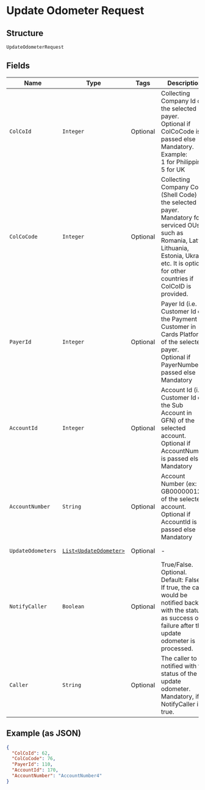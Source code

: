 
# Update Odometer Request

## Structure

`UpdateOdometerRequest`

## Fields

| Name | Type | Tags | Description | Getter | Setter |
|  --- | --- | --- | --- | --- | --- |
| `ColCoId` | `Integer` | Optional | Collecting Company Id  of the selected payer.<br>Optional if ColCoCode is passed else Mandatory.<br>Example:<br>1 for Philippines<br>5 for UK | Integer getColCoId() | setColCoId(Integer colCoId) |
| `ColCoCode` | `Integer` | Optional | Collecting Company Code (Shell Code) of the selected payer.<br>Mandatory for serviced OUs such as Romania, Latvia, Lithuania, Estonia, Ukraine etc. It is optional for other countries if ColCoID is provided. | Integer getColCoCode() | setColCoCode(Integer colCoCode) |
| `PayerId` | `Integer` | Optional | Payer Id (i.e. Customer Id of the Payment Customer in Cards Platform) of the selected payer.<br>Optional if PayerNumber is passed else Mandatory | Integer getPayerId() | setPayerId(Integer payerId) |
| `AccountId` | `Integer` | Optional | Account Id (i.e. Customer Id of the Sub Account in GFN) of the selected account.<br>Optional if AccountNumber is passed else Mandatory | Integer getAccountId() | setAccountId(Integer accountId) |
| `AccountNumber` | `String` | Optional | Account Number (ex: GB000000123) of the selected account.<br>Optional if AccountId is passed else Mandatory | String getAccountNumber() | setAccountNumber(String accountNumber) |
| `UpdateOdometers` | [`List<UpdateOdometer>`](../../doc/models/update-odometer.md) | Optional | - | List<UpdateOdometer> getUpdateOdometers() | setUpdateOdometers(List<UpdateOdometer> updateOdometers) |
| `NotifyCaller` | `Boolean` | Optional | True/False.<br>Optional.<br>Default: False<br>If true, the caller would be notified back with the status as success or failure after the update odometer is processed. | Boolean getNotifyCaller() | setNotifyCaller(Boolean notifyCaller) |
| `Caller` | `String` | Optional | The caller to be notified with the status of the update odometer.<br>Mandatory, if NotifyCaller is true. | String getCaller() | setCaller(String caller) |

## Example (as JSON)

```json
{
  "ColCoId": 62,
  "ColCoCode": 76,
  "PayerId": 110,
  "AccountId": 170,
  "AccountNumber": "AccountNumber4"
}
```

